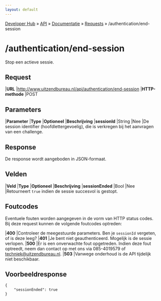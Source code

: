 ```yaml
---
layout: default
---
```


[Developer Hub](/) &raquo; [API](/api) &raquo; [Documentatie](/api/doc.html) &raquo; [Requests](/api/requests) &raquo; /authentication/end-session

# /authentication/end-session

Stop een actieve sessie.

## Request

|**URL**          |http://www.uitzendbureau.nl/api/authentication/end-session
|**HTTP-methode** |POST

## Parameters

|**Parameter** |**Type** |**Optioneel** |**Beschrijving**
|**sessionId** |String   |Nee           |De session identifier (hoofdlettergevoelig), die is verkregen bij het aanvragen van een challenge.

## Response

De response wordt aangeboden in JSON-formaat.

## Velden

|**Veld**         |**Type** |**Optioneel** |**Beschrijving**
|**sessionEnded** |Bool     |Nee           |Retourneert `true` indien de sessie succesvol is gestopt.

## Foutcodes

Eventuele fouten worden aangegeven in de vorm van HTTP status codes. Bij deze request kunnen de volgende foutcodes optreden:

|**400** |Controleer de meegestuurde parameters. Ben je `sessionId` vergeten, of is deze leeg?
|**401** |Je bent niet geauthenticeerd. Mogelijk is de sessie verlopen.
|**500** |Er is een onverwachte fout opgetreden. Indien deze fout optreedt, neem dan contact op met ons via 085-4019579 of [techniek@uitzendbureau.nl](mailto:techniek@uitzendbureau.nl?subject=DeveloperHub%3A%20API%20%2Fauthentication%2Fend-session%3A%20status%20500).
|**503** |Vanwege onderhoud is de API tijdelijk niet beschikbaar.

## Voorbeeldresponse

    {
        "sessionEnded": true
    }
